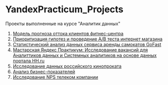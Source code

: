 # YandexPracticum_Projects
Проекты выполненные на курсе "Аналитик данных"

1. [Модель прогноза оттока клиентов фитнес-центра]()
2. [Приоритизация гипотез и проведение A/B теста интернет магазина](https://github.com/morenkoav/YandexPracticum_Projects/tree/main/Анализ%20AB%20теста)
3. [Статистический анализ данных сервиса аренды самокатов GoFast](https://github.com/morenkoav/YandexPracticum_Projects/tree/main/Статанализ%20данных%20сервиса%20аренды%20самокатов)
4. [Мастарская Яндекс Практикум: Исследование вакансий для Аналиттиков данных и Системных аналитиков на основе данных портала HH.ru](https://github.com/morenkoav/YandexPracticum_Projects/tree/main/Мастерская%20ЯП%20-%20Исследование%20вакансий%20аналитиков)
5. [Исследование данных российского кинопроката](https://github.com/morenkoav/YandexPracticum_Projects/tree/main/Исследование%20данных%20%20российского%20кинопроката)
6. [Анализ бизнес-показателей](https://github.com/morenkoav/YandexPracticum_Projects/tree/main/Анализ%20бизнес%20показателей)
7. [Исследование NPS телеком компании](https://github.com/morenkoav/YandexPracticum_Projects/tree/main/Исследование%20лояльности%20клиентов)
